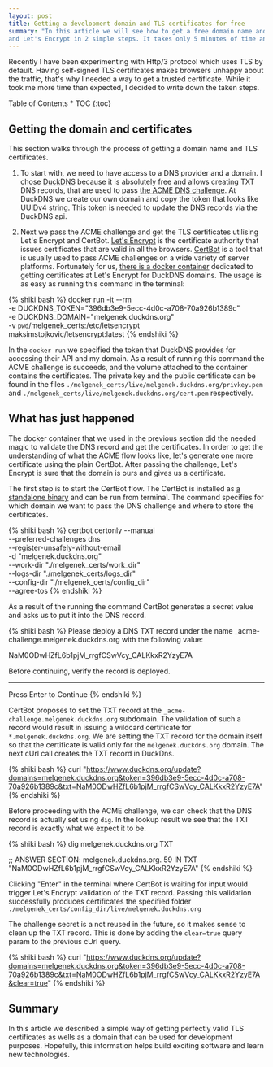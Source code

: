 ```yaml
---
layout: post
title: Getting a development domain and TLS certificates for free
summary: "In this article we will see how to get a free domain name and issue valid TLS certificates using DuckDns
and Let's Encrypt in 2 simple steps. It takes only 5 minutes of time and requires Docker to be installed."
---
```


Recently I have been experimenting with Http/3 protocol which uses TLS by default.
Having self-signed TLS certificates makes browsers unhappy about the traffic, that's why I needed a way to get a trusted certificate.
While it took me more time than expected, I decided to write down the taken steps.

<nav>
  <span class="toc-title">Table of Contents</span>
  * TOC
  {:toc}
</nav>

Getting the domain and certificates
-------------------

This section walks through the process of getting a domain name and TLS certificates.

1. To start with, we need to have access to a DNS provider and a domain. I chose [DuckDNS](https://www.duckdns.org/) because it is absolutely
free and allows creating TXT DNS records, that are used to pass [the ACME DNS challenge](https://letsencrypt.org/docs/challenge-types/#dns-01-challenge).
At DuckDNS we create our own domain and copy the token that looks like UUIDv4 string. This token is needed to update the DNS records via the DuckDNS api.

2. Next we pass the ACME challenge and get the TLS certificates utilising Let's Encrypt and CertBot. [Let's Encrypt](https://letsencrypt.org/) is the certificate authority
that issues certificates that are valid in all the browsers.
[CertBot](https://certbot.eff.org/) is a tool that is usually used to pass ACME challenges on a wide variety of server platforms.
Fortunately for us, [there is a docker container](https://github.com/maksimstojkovic/docker-letsencrypt) dedicated to getting certificates at Let's Encrypt for DuckDNS domains.
The usage is as easy as running this command in the terminal:

{% shiki bash %}
docker run -it --rm \
-e DUCKDNS_TOKEN="396db3e9-5ecc-4d0c-a708-70a926b1389c" \
-e DUCKDNS_DOMAIN="melgenek.duckdns.org" \
-v `pwd`/melgenek_certs:/etc/letsencrypt \
maksimstojkovic/letsencrypt:latest
{% endshiki %}

In the `docker run` we specified the token that DuckDNS provides for accessing their API and my domain.
As a result of running this command the ACME challenge is succeeds,
and the volume attached to the container contains the certificates.
The private key and the public certificate can be found in the files `./melgenek_certs/live/melgenek.duckdns.org/privkey.pem` 
and `./melgenek_certs/live/melgenek.duckdns.org/cert.pem` respectively.

What has just happened
-------------------

The docker container that we used in the previous section did the needed magic to validate the DNS record and get the certificates.
In order to get the understanding of what the ACME flow looks like, let's generate one more certificate using the plain CertBot.
After passing the challenge, Let's Encrypt is sure that the domain is ours and gives us a certificate.

The first step is to start the CertBot flow. The CertBot is installed as [a standalone binary](https://certbot.eff.org/docs/install.html) 
and can be run from terminal. The command specifies for which domain we want to pass the DNS challenge and where to store the certificates.

{% shiki bash %}
certbot certonly --manual \
    --preferred-challenges dns \
    --register-unsafely-without-email \
    -d "melgenek.duckdns.org" \
    --work-dir "./melgenek_certs/work_dir" \
    --logs-dir "./melgenek_certs/logs_dir" \
    --config-dir "./melgenek_certs/config_dir" \
    --agree-tos
{% endshiki %}

As a result of the running the command CertBot generates a secret value and asks us to put it into the DNS record.

{% shiki bash %}
Please deploy a DNS TXT record under the name
_acme-challenge.melgenek.duckdns.org with the following value:

NaM0ODwHZfL6b1pjM_rrgfCSwVcy_CALKkxR2YzyE7A

Before continuing, verify the record is deployed.
- - - - - - - - - - - - - - - - - - - - - - - - - - - - - - - - - - - - - - - -
Press Enter to Continue
{% endshiki %}

CertBot proposes to set the TXT record at the `_acme-challenge.melgenek.duckdns.org` subdomain. 
The validation of such a record would result in issuing a wildcard certificate for `*.melgenek.duckdns.org`.
We are setting the TXT record for the domain itself so that the certificate is valid only for the `melgenek.duckdns.org` domain.
The next cUrl call creates the TXT record in DuckDns. 

{% shiki bash %}
curl "https://www.duckdns.org/update?domains=melgenek.duckdns.org&token=396db3e9-5ecc-4d0c-a708-70a926b1389c&txt=NaM0ODwHZfL6b1pjM_rrgfCSwVcy_CALKkxR2YzyE7A"
{% endshiki %}

Before proceeding with the ACME challenge, we can check that the DNS record is actually set using `dig`. 
In the lookup result we see that the TXT record is exactly what we expect it to be.

{% shiki bash %}
dig melgenek.duckdns.org TXT

;; ANSWER SECTION:
melgenek.duckdns.org.   59      IN      TXT     "NaM0ODwHZfL6b1pjM_rrgfCSwVcy_CALKkxR2YzyE7A"
{% endshiki %}

Clicking "Enter" in the terminal where CertBot is waiting for input would trigger Let's Encrypt validation of the TXT record.
Passing this validation successfully produces certificates the specified folder `./melgenek_certs/config_dir/live/melgenek.duckdns.org`

The challenge secret is a not reused in the future, so it makes sense to clean up the TXT record. 
This is done by adding the `clear=true` query param to the previous cUrl query.  

{% shiki bash %}
curl "https://www.duckdns.org/update?domains=melgenek.duckdns.org&token=396db3e9-5ecc-4d0c-a708-70a926b1389c&txt=NaM0ODwHZfL6b1pjM_rrgfCSwVcy_CALKkxR2YzyE7A&clear=true"
{% endshiki %}

Summary
-------------------

In this article we described a simple way of getting perfectly valid TLS certificates as wells as a domain that can be used for development purposes.
Hopefully, this information helps build exciting software and learn new technologies.

